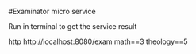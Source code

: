 #Examinator micro service 

Run in terminal to get the service result

http http://localhost:8080/exam math==3 theology==5